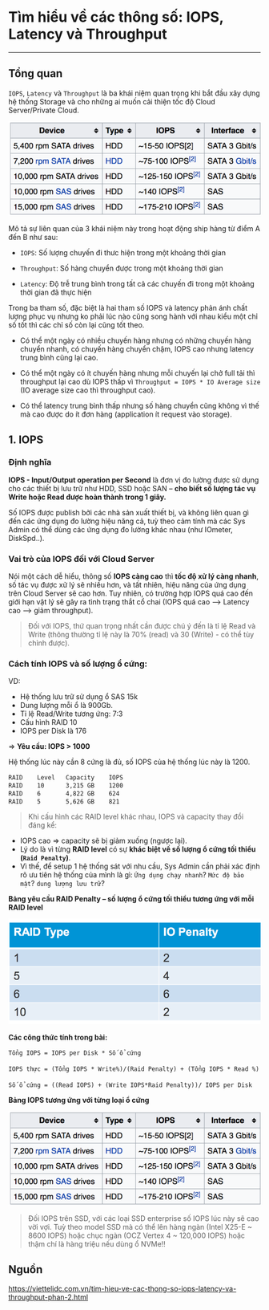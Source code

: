 # Tìm hiểu về các thông số: IOPS, Latency và Throughput
---
## Tổng quan

`IOPS`, `Latency` và `Throughput` là ba khái niệm quan trọng khi bắt đầu xây dựng hệ thống Storage và cho những ai muốn cải thiện tốc độ Cloud Server/Private Cloud.

![](../images/iops-latency-throughput-1.png)

Mô tả sự liên quan của 3 khái niệm này trong hoạt động ship hàng từ điểm A đến B như sau:

- `IOPS`: Số lượng chuyến đi thưc hiện trong một khoảng thời gian

- `Throughput`: Số hàng chuyển được trong một khoảng thời gian

- `Latency`: Độ trễ trung bình trong tất cả các chuyến đi trong một khoảng thời gian đã thực hiện

Trong ba tham số, đặc biệt là hai tham số IOPS và latency phản ánh chất lượng phục vụ nhưng ko phải lúc nào cũng song hành với nhau kiểu một chỉ số tốt thì các chỉ số còn lại cũng tốt theo.

- Có thể một ngày có nhiều chuyến hàng nhưng có những chuyến hàng chuyển nhanh, có chuyến hàng chuyển chậm, IOPS cao nhưng latency trung bình cũng lại cao.

- Có thể một ngày có ít chuyến hàng nhưng mỗi chuyến lại chở full tải thì throughput lại cao dù IOPS thấp vì `Throughput = IOPS * IO Average size` (IO average size cao thì throughput cao).

- Có thể latency trung bình thấp nhưng số hàng chuyển cũng không vì thế mà cao được do ít đơn hàng (application ít request vào storage).


## 1. IOPS
### Định nghĩa
__IOPS - Input/Output operation per Second__ là đơn vị đo lường được sử dụng cho các thiết bị lưu trữ như HDD, SSD hoặc SAN – __cho biết số lượng tác vụ Write hoặc Read được hoàn thành trong 1 giây.__

Số IOPS được publish bởi các nhà sản xuất thiết bị, và không liên quan gì đến các ứng dụng đo lường hiệu năng cả, tuỳ theo cảm tính mà các Sys Admin có thể dùng các ứng dụng đo lường khác nhau (như IOmeter, DiskSpd..).

### Vai trò của IOPS đối với Cloud Server

Nói một cách dễ hiểu, thông số __IOPS càng cao__ thì __tốc độ xử lý càng nhanh__, số tác vụ được xử lý sẽ nhiều hơn, và tất nhiên, hiệu năng của ứng dụng trên Cloud Server sẽ cao hơn. Tuy nhiên, có trường hợp IOPS quá cao đến giới hạn vật lý sẽ gây ra tình trạng thắt cổ chai (IOPS quá cao --> Latency cao --> giảm throughput).

> Đối với IOPS, thứ quan trọng nhất cần được chú ý đến là tỉ lệ Read và Write (thông thường tỉ lệ này là 70% (read) và 30 (Write) - có thể tùy chỉnh được).

### Cách tính IOPS và số lượng ổ cứng:

VD:
- Hệ thống lưu trữ sử dụng ổ SAS 15k
- Dung lượng mỗi ổ là 900Gb.
- Tỉ lệ Read/Write tương ứng: 7:3
- Cấu hình RAID 10
- IOPS per Disk là 176

=> __Yêu cầu: IOPS > 1000__

Hệ thống lúc này cần 8 cứng là đủ, số IOPS của hệ thống lúc này là 1200.

```
RAID    Level   Capacity    IOPS
RAID    10      3,215 GB    1200
RAID    6       4,822 GB    624
RAID    5       5,626 GB    821
```

> Khi cấu hình các RAID level khác nhau, IOPS và capacity thay đổi đáng kể:
 - IOPS cao => capacity sẽ bị giảm xuống (ngược lại).
 - Lý do là vì từng __RAID level__ có sự __khác biệt về số lượng ổ cứng tối thiểu (`Raid Penalty`)__.
 - Vì thế, để setup 1 hệ thống sát với nhu cầu, Sys Admin cần phải xác định rõ ưu tiên hệ thống của mình là gì: `Ứng dụng chạy nhanh`? `Mức độ bảo mật`? `dung lượng lưu trữ`?


__Bảng yêu cầu RAID Penalty – số lượng ổ cứng tối thiểu tương ứng với mỗi RAID level__

![](../images/iops-latency-throughput-2.png)

__Các công thức tính trong bài:__

```
Tổng IOPS = IOPS per Disk * Số ổ cứng

IOPS thực = (Tổng IOPS * Write%)/(Raid Penalty) + (Tổng IOPS * Read %)

Số ổ cứng = ((Read IOPS) + (Write IOPS*Raid Penalty))/ IOPS per Disk
```

__Bảng IOPS tương ứng với từng loại ổ cứng__

![](../images/iops-latency-throughput-1.png)

> Đối IOPS trên SSD, với các loại SSD enterprise số IOPS lúc này sẽ cao vời vợi. Tuỳ theo model SSD mà có thể lên hàng ngàn (Intel X25-E ~ 8600 IOPS) hoặc chục ngàn (OCZ Vertex 4 ~ 120,000 IOPS) hoặc thậm chí là hàng triệu nếu dùng ổ NVMe!!

## Nguồn
https://viettelidc.com.vn/tim-hieu-ve-cac-thong-so-iops-latency-va-throughput-phan-2.html
